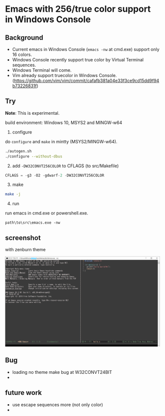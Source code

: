 # Emacs with 256/true color support in Windows Console

## Background
- Current emacs in Windows Console (`emacs -nw` at cmd.exe) support only 16 colors.
- Windows Console recently support true color by Virtual Terminal sequences.
- Windows Terminal will come.
- Vim already support truecolor in Windows Console.(https://github.com/vim/vim/commit/cafafb381a04e33f3ce9cd15dd9f94b73226831f)

## Try
**Note**: This is experimental.

build environment: Windows 10, MSYS2 and MINGW-w64

1. configure

do `configure` and `make` in mintty (MSYS2/MINGW-w64).

```sh
./autogen.sh
./configure --without-dbus
```

2. add `-DW32CONVT256COLOR` to CFLAGS (to src/Makefile)

```c
CFLAGS = -g3 -O2 -gdwarf-2 -DW32CONVT256COLOR
```

3. make

```sh
make -j
```

4. run

run emacs in cmd.exe or powershell.exe.

```
path\to\src\emacs.exe -nw
```

## screenshot
with zenburn theme

![](emacs-zenburn-w32con-256color.jpg)

## Bug
- loading no theme make bug at W32CONVT24BIT
-

## future work
- use escape sequences more (not only color)
-